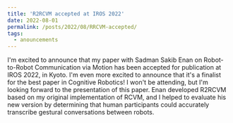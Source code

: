 ```yaml
---
title: 'R2RCVM accepted at IROS 2022'
date: 2022-08-01
permalink: /posts/2022/08/RRCVM-accepted/
tags:
  - anouncements
---
```

I'm excited to announce that my paper with Sadman Sakib Enan on Robot-to-Robot Communication via Motion has been accepted for publication at IROS 2022, in Kyoto. I'm even more excited to announce that it's a finalist for the best paper in Cognitive Robotics!  I won't be attending, but I'm looking forward to the presentation of this paper. Enan developed R2RCVM based on my original implementation of RCVM, and I helped to evaluate his new version by determining that human participants could accurately transcribe gestural conversations between robots.